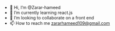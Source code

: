 - 👋 Hi, I’m @Zarar-hameed
- 🌱 I’m currently learning react.js
- 💞️ I’m looking to collaborate on a front end
- 📫 How to reach me zararhameed109@gmail.com

<!---
Zarar-hameed/Zarar-hameed is a ✨ special ✨ repository because its `README.md` (this file) appears on your GitHub profile.
You can click the Preview link to take a look at your changes.
--->
